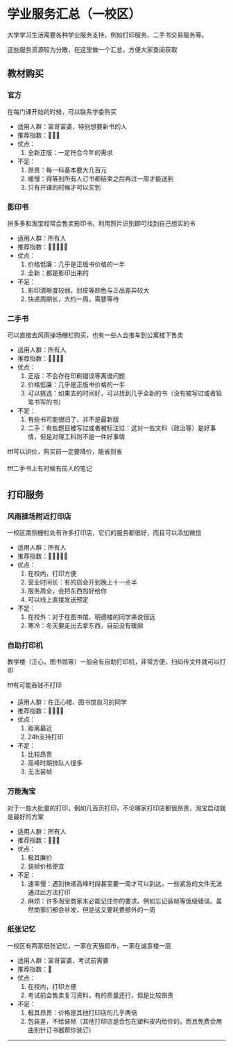

# **学业服务汇总（一校区）**

大学学习生活需要各种学业服务支持，例如打印服务、二手书交易服务等。

这些服务资源较为分散，在这里做一个汇总，方便大家查阅获取

## **教材购买**

### **官方**

在每门课开始的时候，可以联系学委购买

- 适用人群：富哥富婆，特别想要新书的人
- 推荐指数：🌟🌟🌟
- 优点：
    1. 全新正版：一定符合今年的需求
- 不足：
    1. 昂贵：每一科基本要大几百元
    2. 缓慢：得等到所有人订书都结束之后再过一周才能送到
    3. 只有开课的时候才可以买到

### **影印书**

拼多多和淘宝经常会售卖影印书，利用照片识别即可找到自己想买的书

- 适用人群：所有人
- 推荐指数：🌟🌟🌟🌟🌟
- 优点：
    1. 价格低廉：几乎是正版书价格的一半
    2. 全新：都是影印出来的
- 不足：
    1. 影印清晰度较弱，封皮等颜色与正品差异较大
    2. 快递周期长，大约一周，需要等待

### **二手书**

可以直接去风雨操场栅栏购买，也有一些人会推车到公寓楼下售卖

- 适用人群：所有人
- 推荐指数：🌟🌟🌟🌟
- 优点：
    1. 正版：不会存在印刷错误等离谱问题
    2. 价格低廉：几乎是正版书价格的一半
    3. 可以挑选：如果去的时间好，可以找到几乎全新的书（没有被写过或者铅笔书写的书）
- 不足：
    1. 有些书可能很旧了，并不是最新版
    2. 二手：有些题目被写过或者被标注过：这对一些文科（政治等）是好事情，但是对理工科则不是一件好事情

❗❗❗可以讲价，购买前一定要降价，能省则省

❗❗❗二手书上有时候有前人的笔记

## **打印服务**

### **风雨操场附近打印店**

一校区南侧栅栏处有许多打印店，它们的服务都很好，而且可以添加微信

- 适用人群：所有人
- 推荐指数：🌟🌟🌟🌟🌟
- 优点：
    1. 在校内，打印方便
    2. 营业时间长：有的店会开到晚上十一点半
    3. 服务周全，会把东西包好给你
    4. 可以线上直接发送预定
- 不足：
    1. 在校外：对于在图书馆、明德楼的同学来说很远
    2. 寒冷：冬天要走出去拿东西，目前没有暖廊

### **自助打印机**

教学楼（正心，图书馆等）一般会有自助打印机，非常方便，扫码传文件就可以打印

❗❗❗有可能吞钱不打印

- 适用人群：在正心楼、图书馆自习的同学
- 推荐指数：🌟🌟🌟🌟
- 优点：
    1. 距离最近
    2. 24h支持打印
- 不足：
    1. 比较昂贵
    2. 高峰时期排队人很多
    3. 无法装帧

### **万能淘宝**

对于一些大批量的打印，例如几百页打印，不论哪家打印店都很昂贵，淘宝启动就是最好的方案

- 适用人群：所有人
- 推荐指数：🌟🌟🌟
- 优点：
    1. 极其廉价
    2. 装帧价格便宜
- 不足：
    1. 速率慢：遇到快递高峰时段甚至要一周才可以到达，一些紧急的文件无法通过此方法打印
    2. 麻烦：许多淘宝商家未必能记住你的要求。例如忘记装帧等低级错误。虽然商家们都会补发，但是这又要耗费额外的一周

### **纸张记忆**

一校区有两家纸张记忆，一家在天猫超市，一家在诚意楼一层

- 适用人群：富哥富婆，考试前需要
- 推荐指数：🌟
- 优点：
    1. 在校内，打印方便
    2. 考试前会售卖复习资料，有的质量还行，但是比较昂贵
- 不足：
    1. 极其昂贵：价格是其他打印店的几乎两倍
    2. 包装差，不给装帧（其他打印店是会包在塑料皮内给你的，而且免费会用曲别针订书器帮你装订）

***
